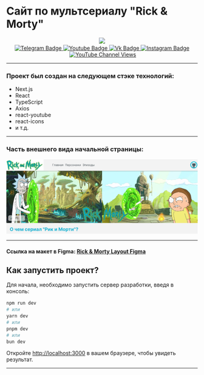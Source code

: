 # Сайт по мультсериалу "Rick & Morty"

<div id="header" align="center">
  <img src="https://media.giphy.com/media/M9gbBd9nbDrOTu1Mqx/giphy.gif" width="100"/>
</div>
<div id="badges" align="center">
  <a href="https://t.me/Je_M1">
    <img src="https://img.shields.io/badge/Telegram-blue?style=for-the-badge&logo=telegram&logoColor=white" alt="Telegram Badge"/>
  </a>
  <a href="https://www.youtube.com/channel/UCxTe-frN6V-x9QEFUnLMerg">
    <img src="https://img.shields.io/badge/YouTube-red?style=for-the-badge&logo=youtube&logoColor=white" alt="Youtube Badge"/>
  </a>
    <a href="https://vk.com/id434638625">
    <img src="https://img.shields.io/badge/vk-blue?style=for-the-badge&logo=vk&logoColor=white" alt="Vk Badge"/>
  </a>
    <a href="your-twitter-URL">
    <img src="https://img.shields.io/badge/Gmail-white?style=for-the-badge&logo=gmail&logoColor=red" alt="Instagram Badge"/>
  </a>
</div>
<div align="center">
<img src="https://komarev.com/ghpvc/?username=zhebarov-m&style=flat-square&color=blue" alt=""/>
  <a href="https://www.youtube.com/channel/UCxTe-frN6V-x9QEFUnLMerg" target="_blank">
<img alt="YouTube Channel Views" src="https://img.shields.io/youtube/channel/views/UCxTe-frN6V-x9QEFUnLMerg">
</a>
</div>
<hr>

### Проект был создан на следующем стэке технологий:

 - Next.js
 - React
 - TypeScript
 - Axios
 - react-youtube
 - react-icons
 - и т.д.
<hr>

### Часть внешнего вида начальной страницы:

![кусок внешнего вида страницы](./public/for%20README.png)
<hr>

#### Ссылка на макет в Figma: [Rick & Morty Layout Figma](https://duckduckgo.com)

## Как запустить проект?

Для начала, необходимо запустить сервер разработки, введя в консоль:

```bash
npm run dev
# или
yarn dev
# или
pnpm dev
# или
bun dev
```

Откройте [http://localhost:3000](http://localhost:3000) в вашем браузере, чтобы увидеть результат.

<hr>
